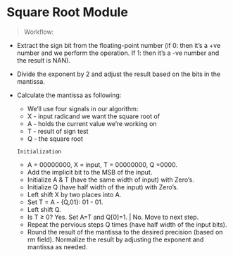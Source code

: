 # Square Root Module

> Workflow:

- Extract the sign bit from the floating-point number (if 0: then it’s a +ve number and we perform the operation. If 1: then it’s a -ve number and the result is NAN).
- Divide the exponent by 2 and adjust the result based on the bits in the mantissa.
- Calculate the mantissa as following:

    - We’ll use four signals in our algorithm:
    - X - input radicand we want the square root of
    - A - holds the current value we’re working on
    - T - result of sign test
    - Q - the square root
     
    ```
    Initialization 
    ```
    - A = 00000000,  X = input, T = 00000000,  Q =0000.
    - Add the implicit bit to the MSB of the input. 
    - Initialize A & T (have the same width of input) with Zero’s.
    - Initialize Q (have half width of the input) with Zero’s.
    - Left shift X by two places into A.
    - Set T = A - {Q,01}: 01 - 01.
    - Left shift Q.
    - Is T ≥ 0? Yes. Set A=T and Q[0]=1. | No. Move to next step.
    - Repeat the pervious steps Q times (have half width of the input bits).
    - Round the result of the mantissa to the desired precision (based on rm field). Normalize the result by adjusting the exponent and mantissa as needed.

